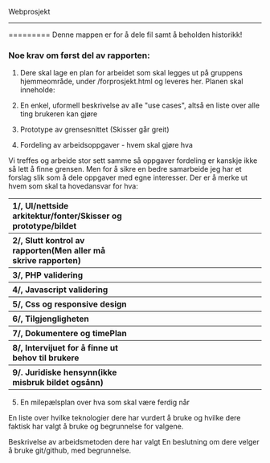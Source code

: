 Webprosjekt
_____________________________
=========
Denne mappen er for å dele fil samt å beholden historikk!


<h3>Noe krav om først del av rapporten:</h3>


1. Dere skal lage en plan for arbeidet som skal legges ut på gruppens hjemmeområde, under /forprosjekt.html og leveres her.
Planen skal inneholde:

2. En enkel, uformell beskrivelse av alle "use cases", altså en liste over alle ting brukeren kan gjøre


3. Prototype av grensesnittet (Skisser går greit)



4. Fordeling av arbeidsoppgaver - hvem skal gjøre hva

Vi treffes og arbeide stor sett samme så oppgaver fordeling er kanskje ikke så lett å finne grensen.
Men for å sikre en bedre samarbeide jeg har et forslag slik som å dele oppgaver med egne interesser. 
Der er å merke ut hvem som skal ta hovedansvar for hva:


<table>
  <tr align="left">
    <th width="50%">1/, UI/nettside arkitektur/fonter/Skisser og prototype/bildet</th>
    <th width="50%"></th>
  </tr>
  <tr align="left">
  <th width="50%">2/, Slutt kontrol av rapporten(Men aller må skrive rapporten)</th>
    <th width="50%"></th>
  </tr>
    <tr align="left">
  <th width="50%">3/, PHP validering</th>
    <th width="50%"></th>
  </tr>
    <tr align="left">
  <th width="50%">4/, Javascript validering</th>
    <th width="50%"></th>
  </tr>
    <tr align="left">
  <th width="50%">5/, Css og responsive design</th>
    <th width="50%"></th>
  </tr>
    <tr align="left">
  <th width="50%">6/, Tilgjengligheten</th>
    <th width="50%"></th>
  </tr>
    <tr align="left">
  <th width="50%">7/, Dokumentere og timePlan</th>
    <th width="50%"></th>
  </tr>
    <tr align="left">
  <th width="50%">
8/, Intervijuet for å finne ut behov til brukere </th>
    <th width="50%"></th>
  </tr>
    <tr align="left">
  <th width="50%">9/. Juridiske hensynn(ikke misbruk bildet ogsånn)</th>
    <th width="50%"></th>
  </tr>
</table>




5. En milepælsplan over hva som skal være ferdig når 




En liste over hvilke teknologier dere har vurdert å bruke og hvilke dere faktisk har valgt å bruke og begrunnelse for valgene.



Beskrivelse av arbeidsmetoden dere har valgt
En beslutning om dere velger å bruke git/github, med begrunnelse.
